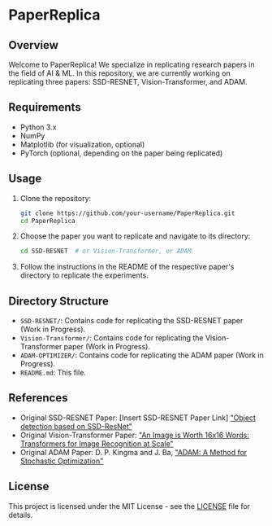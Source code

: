 # PaperReplica

## Overview

Welcome to PaperReplica! We specialize in replicating research papers in the field of AI & ML. In this repository, we are currently working on replicating three papers: SSD-RESNET, Vision-Transformer, and ADAM.

## Requirements

- Python 3.x
- NumPy
- Matplotlib (for visualization, optional)
- PyTorch (optional, depending on the paper being replicated)

## Usage

1. Clone the repository:

   ```bash
   git clone https://github.com/your-username/PaperReplica.git
   cd PaperReplica
   ```

2. Choose the paper you want to replicate and navigate to its directory:

   ```bash
   cd SSD-RESNET  # or Vision-Transformer, or ADAM
   ```

3. Follow the instructions in the README of the respective paper's directory to replicate the experiments.

## Directory Structure

- `SSD-RESNET/`: Contains code for replicating the SSD-RESNET paper (Work in Progress).
- `Vision-Transformer/`: Contains code for replicating the Vision-Transformer paper (Work in Progress).
- `ADAM-OPTIMIZER/`: Contains code for replicating the ADAM paper (Work in Progress).
- `README.md`: This file.

## References

- Original SSD-RESNET Paper: [Insert SSD-RESNET Paper Link] ["Object detection based on SSD-ResNet"](https://ieeexplore.ieee.org/document/9073753)
- Original Vision-Transformer Paper: ["An Image is Worth 16x16 Words: Transformers for Image Recognition at Scale"](https://arxiv.org/abs/2010.11929)
- Original ADAM Paper: D. P. Kingma and J. Ba, ["ADAM: A Method for Stochastic Optimization"](https://arxiv.org/abs/1412.6980)

## License

This project is licensed under the MIT License - see the [LICENSE](LICENSE) file for details.
